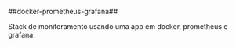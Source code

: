 ##docker-prometheus-grafana##

Stack de monitoramento usando uma app em docker, prometheus e grafana.
